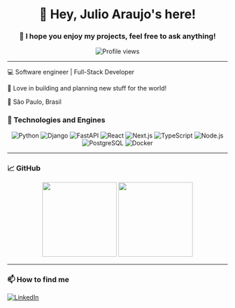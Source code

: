 <h1 align="center">👋 Hey, Julio Araujo's here!</h1>
<h3 align="center">👋 I hope you enjoy my projects, feel free to ask anything!</h3>

<p align="center">
  <img src="https://komarev.com/ghpvc/?username=julioaraujo&color=blue" alt="Profile views" />
</p>

---

💻 Software engineer | Full-Stack Developer  
<p>
  🚀 Love in building and planning new stuff for the world! 
</p>
<p>
  📍 São Paulo, Brasil  
</p>


### 🚀 Technologies and Engines

<p align="center">
  <img src="https://img.shields.io/badge/Python-3776AB?style=for-the-badge&logo=python&logoColor=white" alt="Python">
  <img src="https://img.shields.io/badge/Django-092E20?style=for-the-badge&logo=django&logoColor=white" alt="Django">
  <img src="https://img.shields.io/badge/FastAPI-009688?style=for-the-badge&logo=fastapi&logoColor=white" alt="FastAPI">
  <img src="https://img.shields.io/badge/React-61DAFB?style=for-the-badge&logo=react&logoColor=black" alt="React">
  <img src="https://img.shields.io/badge/Next.js-000000?style=for-the-badge&logo=nextdotjs&logoColor=white" alt="Next.js">
  <img src="https://img.shields.io/badge/TypeScript-3178C6?style=for-the-badge&logo=typescript&logoColor=white" alt="TypeScript">
  <img src="https://img.shields.io/badge/Node.js-339933?style=for-the-badge&logo=nodedotjs&logoColor=white" alt="Node.js">
  <img src="https://img.shields.io/badge/PostgreSQL-336791?style=for-the-badge&logo=postgresql&logoColor=white" alt="PostgreSQL">
  <img src="https://img.shields.io/badge/Docker-2496ED?style=for-the-badge&logo=docker&logoColor=white" alt="Docker">
</p>

---

### 📈 GitHub  
<p align="center">
  <img height="170" src="https://github-readme-stats.vercel.app/api?username=JulioRios00&show_icons=true&theme=radical" />
  <img height="170" src="https://github-readme-stats.vercel.app/api/top-langs/?username=JulioRios00&layout=compact&theme=radical" />
</p>

---

### 📫 How to find me
[![LinkedIn](https://img.shields.io/badge/LinkedIn-blue?style=for-the-badge&logo=linkedin)](https://www.linkedin.com/in/julio-araujo-a7719267/)  
